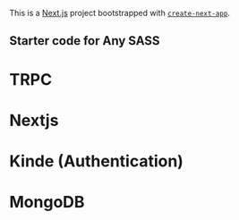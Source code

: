 This is a [Next.js](https://nextjs.org) project bootstrapped with [`create-next-app`](https://nextjs.org/docs/app/api-reference/cli/create-next-app).

## Starter code for Any SASS

# TRPC
# Nextjs
# Kinde (Authentication)
# MongoDB